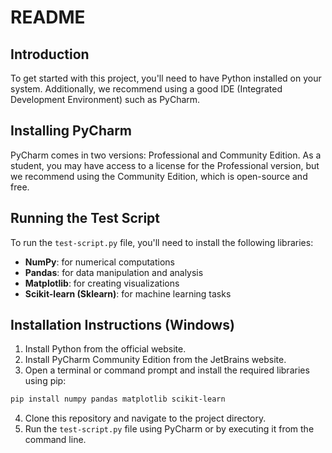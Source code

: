 # README

## Introduction
To get started with this project, you'll need to have Python installed on your system. Additionally, we recommend using a good IDE (Integrated Development Environment) such as PyCharm.

## Installing PyCharm

PyCharm comes in two versions: Professional and Community Edition. As a student, you may have access to a license for the Professional version, but we recommend using the Community Edition, which is open-source and free.

## Running the Test Script

To run the `test-script.py` file, you'll need to install the following libraries:

* **NumPy**: for numerical computations
* **Pandas**: for data manipulation and analysis
* **Matplotlib**: for creating visualizations
* **Scikit-learn (Sklearn)**: for machine learning tasks

## Installation Instructions (Windows)

1. Install Python from the official website.
2. Install PyCharm Community Edition from the JetBrains website.
3. Open a terminal or command prompt and install the required libraries using pip:
```bash
pip install numpy pandas matplotlib scikit-learn
```
4. Clone this repository and navigate to the project directory.
5. Run the `test-script.py` file using PyCharm or by executing it from the command line.
